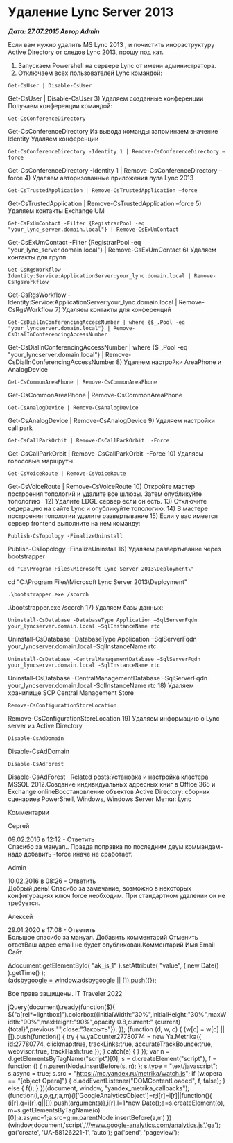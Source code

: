 # Удаление Lync Server 2013                	  
***Дата: 27.07.2015 Автор Admin***

Если вам нужно удалить MS Lync 2013 , и почистить инфраструктуру Active Directory от следов Lync 2013, прошу под кат.
1) Запускаем Powershell на сервере Lync от имени администратора.
2) Отключаем всех пользователей Lync командой:
```
Get-CsUser | Disable-CsUser
```
Get-CsUser | Disable-CsUser
3) Удаляем созданные конференции
Получаем конференции командой:
```
Get-CsConferenceDirectory
```
Get-CsConferenceDirectory
Из вывода команды запоминаем значение Identity
Удаляем конференции
```
Get-CsConferenceDirectory -Identity 1 | Remove-CsConferenceDirectory –force
```
Get-CsConferenceDirectory -Identity 1 | Remove-CsConferenceDirectory –force
4) Удаляем авторизованные приложения пула Lync 2013
```
Get-CsTrustedApplication | Remove-CsTrustedApplication –force
```
Get-CsTrustedApplication | Remove-CsTrustedApplication –force
5) Удаляем контакты Exchange UM
```
Get-CsExUmContact -Filter {RegistrarPool -eq "your_lync_server.domain.local"} | Remove-CsExUmContact
```
Get-CsExUmContact -Filter {RegistrarPool -eq "your_lync_server.domain.local"} | Remove-CsExUmContact
6) Удаляем контакты для групп
```
Get-CsRgsWorkflow -Identity:Service:ApplicationServer:your_lync.domain.local | Remove-CsRgsWorkflow
```
Get-CsRgsWorkflow -Identity:Service:ApplicationServer:your_lync.domain.local | Remove-CsRgsWorkflow
7) Удаляем контакты для конференций
```
Get-CsDialInConferencingAccessNumber | where {$_.Pool -eq "your_lyncserver.domain.local"} | Remove-CsDialInConferencingAccessNumber
```
Get-CsDialInConferencingAccessNumber | where {$_.Pool -eq "your_lyncserver.domain.local"} | Remove-CsDialInConferencingAccessNumber
8) Удаляем настройки AreaPhone и AnalogDevice
```
Get-CsCommonAreaPhone | Remove-CsCommonAreaPhone 
```
Get-CsCommonAreaPhone | Remove-CsCommonAreaPhone 
```
Get-CsAnalogDevice | Remove-CsAnalogDevice
```
Get-CsAnalogDevice | Remove-CsAnalogDevice
9) Удаляем настройки call park
```
Get-CsCallParkOrbit | Remove-CsCallParkOrbit  -Force
```
Get-CsCallParkOrbit | Remove-CsCallParkOrbit&nbsp;&nbsp;-Force
10) Удаляем голосовые маршруты
```
Get-CsVoiceRoute | Remove-CsVoiceRoute
```
Get-CsVoiceRoute | Remove-CsVoiceRoute
10) Откройте мастер построения топологий и удалите все шлюзы. Затем опубликуйте топологию
&nbsp;
12) Удалите EDGE сервер если он есть.
13) Отключите федерацию на сайте Lync и опубликуйте топологию.
14) В мастере построения топологии удалите развертывание
15) Если у вас имеется сервер frontend выполните на нем команду:
```
Publish-CsTopology -FinalizeUninstall
```
Publish-CsTopology -FinalizeUninstall
16) Удаляем развертывание через bootstrapper
```
cd "C:\Program Files\Microsoft Lync Server 2013\Deployment\"
```
cd "C:\Program Files\Microsoft Lync Server 2013\Deployment\"
```
.\bootstrapper.exe /scorch
```
.\bootstrapper.exe /scorch
17) Удаляем базы данных:
```
Uninstall-CsDatabase -DatabaseType Application –SqlServerFqdn your_lyncserver.domain.local –SqlInstanceName rtc
```
Uninstall-CsDatabase -DatabaseType Application –SqlServerFqdn your_lyncserver.domain.local –SqlInstanceName rtc
```
Uninstall-CsDatabase -CentralManagementDatabase –SqlServerFqdn your_lyncserver.domain.local -SqlInstanceName rtc
```
Uninstall-CsDatabase -CentralManagementDatabase –SqlServerFqdn your_lyncserver.domain.local -SqlInstanceName rtc
18) Удаляем хранилище SCP Central Management Store
```
Remove-CsConfigurationStoreLocation
```
Remove-CsConfigurationStoreLocation
19) Удаляем информацию о Lync server из Active Directory
```
Disable-CsAdDomain
```
Disable-CsAdDomain
```
Disable-CsAdForest
```
Disable-CsAdForest
&nbsp;
Related posts:Установка и настройка кластера MSSQL 2012.Создание индивидуальных адресных книг в Office 365 и Exchange onlineВосстановление объектов Active Directory: сборник сценариев
 PowerShell, Windows, Windows Server 
 Метки: Lync  
                        
Комментарии
        
Сергей
  
09.02.2016 в 12:12 - 
Ответить                                
Спасибо за мануал.. Правда поправка по последним двум коммандам- надо добавить -force иначе  не сработает.
        
Admin
  
10.02.2016 в 08:26 - 
Ответить                                
Добрый день!
Спасибо за замечание, возможно в некоторых конфигурациях ключ force необходим.
При стандартном удалении он не требуется.
        
Алексей
  
29.01.2020 в 17:08 - 
Ответить                                
Большое спасибо за мануал.
Добавить комментарий Отменить ответВаш адрес email не будет опубликован.Комментарий Имя 
Email 
Сайт 
 
&#916;document.getElementById( "ak_js_1" ).setAttribute( "value", ( new Date() ).getTime() );	
<ins class="adsbygoogle"
style="display:block"
data-ad-client="ca-pub-1890562251101921"
data-ad-slot="9117958896"
data-ad-format="auto">
(adsbygoogle = window.adsbygoogle || []).push({});
  
Все права защищены. IT Traveler 2022 
                            
jQuery(document).ready(function($){
$("a[rel*=lightbox]").colorbox({initialWidth:"30%",initialHeight:"30%",maxWidth:"90%",maxHeight:"90%",opacity:0.8,current:" {current}  {total}",previous:"",close:"Закрыть"});
});
(function (d, w, c) {
(w[c] = w[c] || []).push(function() {
try {
w.yaCounter27780774 = new Ya.Metrika({
id:27780774,
clickmap:true,
trackLinks:true,
accurateTrackBounce:true,
webvisor:true,
trackHash:true
});
} catch(e) { }
});
var n = d.getElementsByTagName("script")[0],
s = d.createElement("script"),
f = function () { n.parentNode.insertBefore(s, n); };
s.type = "text/javascript";
s.async = true;
s.src = "https://mc.yandex.ru/metrika/watch.js";
if (w.opera == "[object Opera]") {
d.addEventListener("DOMContentLoaded", f, false);
} else { f(); }
})(document, window, "yandex_metrika_callbacks");
(function(i,s,o,g,r,a,m){i['GoogleAnalyticsObject']=r;i[r]=i[r]||function(){
(i[r].q=i[r].q||[]).push(arguments)},i[r].l=1*new Date();a=s.createElement(o),
m=s.getElementsByTagName(o)[0];a.async=1;a.src=g;m.parentNode.insertBefore(a,m)
})(window,document,'script','//www.google-analytics.com/analytics.js','ga');
ga('create', 'UA-58126221-1', 'auto');
ga('send', 'pageview');
